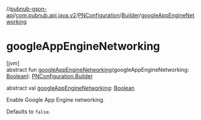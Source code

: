 //[pubnub-gson-api](../../../../index.md)/[com.pubnub.api.java.v2](../../index.md)/[PNConfiguration](../index.md)/[Builder](index.md)/[googleAppEngineNetworking](google-app-engine-networking.md)

# googleAppEngineNetworking

[jvm]\
abstract fun [googleAppEngineNetworking](google-app-engine-networking.md)(googleAppEngineNetworking: [Boolean](https://kotlinlang.org/api/latest/jvm/stdlib/kotlin/-boolean/index.html)): [PNConfiguration.Builder](index.md)

abstract val [googleAppEngineNetworking](google-app-engine-networking.md): [Boolean](https://kotlinlang.org/api/latest/jvm/stdlib/kotlin/-boolean/index.html)

Enable Google App Engine networking.

Defaults to `false`.
